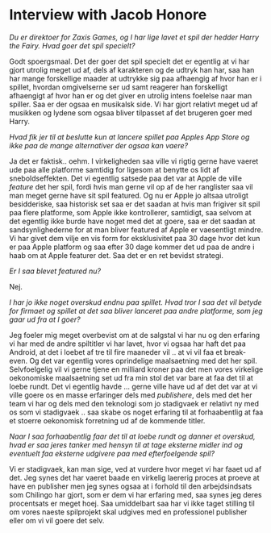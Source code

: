 # Interview with Jacob Honore

*Du er direktoer for Zaxis Games, og I har lige lavet et spil der hedder Harry the Fairy. Hvad goer det spil specielt?*

Godt spoergsmaal. Det der goer det spil specielt det er egentlig at vi har gjort utrolig meget ud af, dels af karakteren og de udtryk han har, saa han har mange forskellige maader at udtrykke sig paa afhaengig af hvor han er i spillet, hvordan omgivelserne ser ud samt reagerer han forskelligt afhaengigt af hvor han er og det giver en utrolig intens foelelse naar man spiller. Saa er der ogsaa en musikalsk side. Vi har gjort relativt meget ud af musikken og lydene som ogsaa bliver tilpasset af det brugeren goer med Harry.

*Hvad fik jer til at beslutte kun at lancere spillet paa Apples App Store og ikke paa de mange alternativer der ogsaa kan vaere?*

Ja det er faktisk.. oehm. I virkeligheden saa ville vi rigtig gerne have vaeret ude paa alle platforme samtidig for ligesom at benytte os lidt af sneboldseffekten. Det vi egentlig satsede paa det var at Apple de ville *feature* det her spil, fordi hvis man gerne vil op af de her ranglister saa vil man meget gerne have sit spil featured. Og nu er Apple jo altsaa utroligt besidderiske, saa historisk set saa er det saadan at hvis man frigiver sit spil paa flere platforme, som Apple ikke kontrollerer, samtidigt, saa selvom at det egentlig ikke burde have noget med det at goere, saa er det saadan at sandsynlighederne for at man bliver featured af Apple er vaesentligt mindre. Vi har givet dem vilje en vis form for eksklusivitet paa 30 dage hvor det kun er paa Apple platform og saa efter 30 dage kommer det ud paa de andre i haab om at Apple featurer det. Saa det er en ret bevidst strategi.

*Er I saa blevet featured nu?*

Nej.

*I har jo ikke noget overskud endnu paa spillet. Hvad tror I saa det vil betyde for firmaet og spillet at det saa bliver lanceret paa andre platforme, som jeg gaar ud fra at I goer?*

Jeg foeler mig meget overbevist om at de salgstal vi har nu og den erfaring vi har med de andre spiltitler vi har lavet, hvor vi ogsaa har haft det paa Android, at det i loebet af tre til fire maaneder vil .. at vi vil faa et break-even. Og det var egentlig vores oprindelige maalsaetning med det her spil. Selvfoelgelig vil vi gerne tjene en milliard kroner paa det men vores virkelige oekonomiske maalsaetning set ud fra min stol det var bare at faa det til at loebe rundt. Det vi egentlig havde ... gerne ville have ud af det det var at vi ville goere os en masse erfaringer dels med *publishere*, dels med det her team vi har og dels med den teknologi som jo stadigvaek er relativt ny med os som vi stadigvaek .. saa skabe os noget erfaring til at forhaabentlig at faa et stoerre oekonomisk forretning ud af de kommende titler.

*Naar I saa forhaabentlig faar det til at loebe rundt og danner et overskud, hvad er saa jeres tanker med hensyn til at tage eksterne midler ind og eventuelt faa eksterne udgivere paa med efterfoelgende spil?*

Vi er stadigvaek, kan man sige, ved at vurdere hvor meget vi har faaet ud af det. Jeg synes det har vaeret baade en virkelig laererig proces at proeve at have en publisher men jeg synes ogsaa at i forhold til den arbejdsindsats som Chilingo har gjort, som er dem vi har erfaring med, saa synes jeg deres procentsats er meget hoej. Saa umiddelbart saa har vi ikke taget stilling til om vores naeste spilprojekt skal udgives med en professionel publisher eller om vi vil goere det selv.